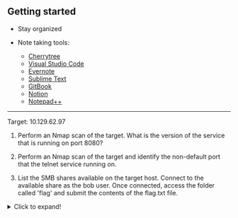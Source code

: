 ## Getting started

- Stay organized

- Note taking tools:
	- [Cherrytree](https://www.giuspen.com/cherrytree)
	- [Visual Studio Code](https://code.visualstudio.com)
	- [Evernote](https://evernote.com)
	- [Sublime Text](https://www.sublimetext.com)
	- [GitBook](https://www.gitbook.com)
	- [Notion](https://www.notion.so)
	- [Notepad++](https://notepad-plus-plus.org/downloads)





---


 Target: 10.129.62.97

1. Perform an Nmap scan of the target. What is the version of the service that is running on port 8080?


2. Perform an Nmap scan of the target and identify the non-default port that the telnet service running on.


3. List the SMB shares available on the target host. Connect to the available share as the bob user. Once connected, access the folder called 'flag' and submit the contents of the flag.txt file.

<details>
  <summary>Click to expand!</summary>
  
  ```bash
	┌──(x0r㉿kreatur-der-nacht)-[~]
	└─$ cat a
	┌──(x0r㉿kreatur-der-nacht)-[~]
	└─$ nmap -sC -sV -p- 10.129.160.49 -oN 1.txt
	Starting Nmap 7.92 ( https://nmap.org ) at 2022-06-28 21:38 CEST
	...
	...
	┌──(x0r㉿kreatur-der-nacht)-[~]
	└─$ cat 1.txt | grep 8080
	8080/tcp open  http        Apache Tomcat

	┌──(x0r㉿kreatur-der-nacht)-[~]
	└─$ cat 1.txt | grep telnet
	2323/tcp open  telnet      Linux telnetd

	┌──(x0r㉿kreatur-der-nacht)-[~]
	└─$  smbclient -U bob \\\\10.129.62.104\\users
	Password for [WORKGROUP\bob]:
	Try "help" to get a list of possible commands.
	smb: \> ls
	  .                                   D        0  Fri Feb 26 00:06:52 2021
	  ..                                  D        0  Thu Feb 25 21:05:31 2021
	  flag                                D        0  Fri Feb 26 00:09:26 2021
	  bob                                 D        0  Thu Feb 25 22:42:23 2021

			4062912 blocks of size 1024. 944784 blocks available
	smb: \> cd flag
	smb: \flag\> ls
	  .                                   D        0  Fri Feb 26 00:09:26 2021
	  ..                                  D        0  Fri Feb 26 00:06:52 2021
	  flag.txt                            N       33  Fri Feb 26 00:09:26 2021

			4062912 blocks of size 1024. 944784 blocks available
	smb: \flag\> get flag.txt
	getting file \flag\flag.txt of size 33 as flag.txt (0.2 KiloBytes/sec) (average 0.2 KiloBytes/sec)
	smb: \flag\> exit

	┌──(x0r㉿kreatur-der-nacht)-[~]
	└─$ cat flag.txt           
	dceece590f3284c3866305eb2473d099
    }
  ```
</details>

